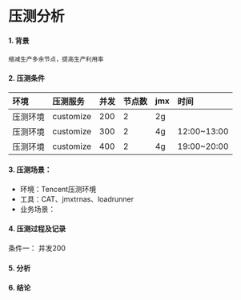# 压测分析

#### 1. 背景

```
缩减生产多余节点，提高生产利用率
```

#### 2. 压测条件

| **环境** | **压测服务** | **并发** | **节点数** | **jmx** | 时间 |
| :--- | :--- | :--- | :--- | :--- | :--- |
| 压测环境 | customize | 200 | 2 | 2g |  |
| 压测环境 | customize | 300 | 2 | 4g | 12:00~13:00 |
| 压测环境 | customize | 400 | 2 | 4g | 19:00~20:00 |

#### 3. 压测场景：

* 环境：Tencent压测环境
* 工具：CAT、jmxtrnas、loadrunner
* 业务场景：

#### 4. 压测过程及记录

条件一：   并发200 

     

#### 5. 分析

#### 6. 结论



